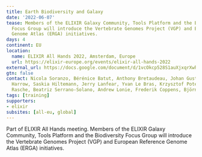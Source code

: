 ```yaml
---
title: Earth Biodiversity and Galaxy
date: '2022-06-07'
tease: Members of the ELIXIR Galaxy Community, Tools Platform and the Biodiversity
  Focus Group will introduce the Vertebrate Genomes Project (VGP) and European Reference
  Genome Atlas (ERGA) initiatives.
days: 4
continent: EU
location:
  name: ELIXIR All Hands 2022, Amsterdam, Europe
  url: https://elixir-europe.org/events/elixir-all-hands-2022
external_url: https://docs.google.com/document/d/1vcOkcp528S1auXjxqrXwhE1Gjgmf2o4kUF9i2MKH9Uw/edit
gtn: false
contact: Nicola Soranzo, Bérénice Batut, Anthony Bretaudeau, Johan Gustafsson, Jennifer
  Harrow, Saskia Hiltemann, Jerry Lanfear, Yvan Le Bras, Krzysztof Poterlowicz, Helena
  Rasche, Beatriz Serrano-Solano, Andrew Lonie, Frederik Coppens, Björn Grüning
tags: [training]
supporters:
- elixir
subsites: [all-eu, global]
---
```


Part of ELIXIR All Hands meeting.
Members of the ELIXIR Galaxy Community, Tools Platform and the Biodiversity Focus Group will introduce the Vertebrate Genomes Project (VGP) and European Reference Genome Atlas (ERGA) initiatives. 
